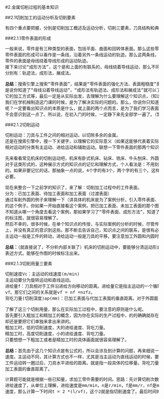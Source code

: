 #2.金属切削过程的基本知识

##2.1切削加工的运动分析及切削要素
<pre>
有四个重点要把握，分别是切削加工概述及运动分析，切削三要素，刀具结构和典型刀具的角度标注，切削过程的物理现象。
</pre>
###2.1.1零件表面的形成
<pre>
一般来说，零件是有三种类型的表面，包括平面、曲面和回转体表面。那么这些零件表面是怎么形成的呢？
零件表面的形成可以看作是一条线，沿着另外一条线运动的轨迹。那么这两条线，分别称为母线和导线。说的正式一点，就是：
零件的表面是母线绕着导线形成的运动轨迹。
接下来讨论“成形方法”，这个是和上面的有联系的，母线绕着导线运动，那么不同的运行方式，就代表了不同的成形方法了
分别有：轨迹法，成形法，展成法。

<b>总结：</b>搜索引擎上搜索“零件表面”，结果是“零件表面的强化方法、表面粗糙度”类似的东西，就是说，“零件表面”这个概念不
是说你知道了“母线沿着导线运动”，“成形法有轨迹法、成形法和展成法”就可以了。我们了解“零件表面”，可能哦，是为了了解
它的加工方式等，最后一定是从实际出发，去理解为什么要理解这个知识点，（知识在传授的时候，要分先后与简单复杂的问题）
我们在学机械制造这门课的时候，是为了解决实际的问题的。那么，你说你只知道了零件表面的形成原理是什么，又有什么意义
呢？一定要看出知识点的本质是什么，就上面的两个点而言，是为了我们学习表面加工做准备的。当然在刚开始学的时候，肯定
不会意识到这一点了。所以说，在初入门的时候，一定静下来先全部学一遍了。（暂时就说这么多，继续看下面的内容了）
</pre>
###2.1.2切削运动
<pre>
切削运动：刀具与工件之间的相对运动，以切除多余的金属。
还是在搜索引擎中，搜一下关键字，以理解它的实际意义（如果这能够代表着实际的话）
相对运动的分类有主运动、进给运动和辅助运动。联想一下零件表面的那两个知识点：其实这就是那边知识的进一步细化了。

先来看看常见机床的切削运动吧，机床有卧式机床、钻床、铣床、牛头刨床、外圆磨床和镗床。
对于这类形式的，这种展示方式的知识点的记忆和理解方式，个人看法是：不用刻意的去记忆，在以后的学习中，慢慢的就会铭记于心
的。如果非要记忆的话，那抽象一点的说，4个字的有3个，两个字的有三个。这样子记忆好了。也不要说机床的分类啊，这些的，没有
必要。

现在来整合一下之前学的知识了，来了解：切削加工过程中的工件表面。
分为：已加工表面、待加工表面和加工表面（过渡表面）
通过车削外圆的例子来理解一下（讲具体的机床是为了案例分析，引入零件表面、切削运动这些概念）最终是为了解释实际中车削外圆
的这个例子。你如果一开始直接看这个案例，把已加工表面、未加工表面的那个图放在上面，学习的人，就不知道从怎么下手，或者是说，
不知道从哪一个角度去看这个案例，那如果学习了“零件表面、成形方法”，知道了“切削运动、主运动、机床”的这些概念之后，再来看后面
的标注图，就很容易理解了。
然后不幸的，很多时候，在单个知识点的传授，与实际案例的分析的时候，尽管传授者一再强调这个是哪个知识点，学习者，本质的意识
上，并没有真正的意识到这些。那不断去告诉自己，知识点之间的联系，是很有必要的。
主运动一般是工件的转动，进给运动一般是刀具的平移。要注意加工外圆和内圆时的不同加工表面。

<b>总结：</b>（就直接说了，不分析内部关联了）机床的切削运动中，要能够分清运动形式：主运动与进给运动；知道零件不同的表面
表述方式。能够在作图的时候标注出来。
</pre>

###2.1.3切削用量三要素
<pre>
切削速度Vc：主运动的线速度(m/min)
主运动要分为旋转运动和直线运动。
进给量f：刀具相对于工件沿进给方向移动的距离。进给量它是指主运动的一个循环，还要清楚衍生的几个概念，每齿进给量fz，进给速度
vf。那它们之间的关系就是vf = nf =nzfz。
背吃刀量(切削深度)ap(mm)：已加工表面与代加工表面的垂直距离。对于外圆面，ap = (dw - dm) / 2

了解了这三个切削用量，那么在实际加工过程中，要注意的原则是什么呢。
首先要引入粗加工和精加工的概念，因为你在实际的生产过程中，的的确确就存在着粗加工和精加工这种东西，那你在学这些只是的时候，
却还是要把它们单独来拿出来讲的。
粗加工时，低的切削速度，大的进给速度、背吃刀量。
精加工时，高度切削速度，小的进给速度、背吃刀量。
只要想想一下粗加工或者是精加工时的具体画面就很容易理解了。

<b>总结：</b>首先由于这几个知识点是有公式的，所以会涉及到计算的问题，再来细说一下，切削速度是和主运动相关，是指主运动的线
速度。主运动不同，其计算方式也不一样，尤其是当主运动为直线运动的时候，要计算两次。进给量可以通过它的单位来理解它mm/r，是指
工件运动转一圈过后，刀具水平进给的距离。就是指一段具体的位移量。背吃刀量，这个只要看图就容易理解了，指的就是已加工表面和别
加工表面的垂直距离了。
</pre>
<pre>
计算题可能就是根据一些已知量，求加工零件需要的时间。思路：先计算切削次数，有内外圆直径差除以2再除以ap可得。那么接下来是求
进给速度了，从单位上理解，进给速度是mm/min，n是r/min，f是mm/r，nf是mm/min，所以进给速度的计算就是vf = nf了。知道了进给
速度，那么计算一下时间t = 2 *(l/vf)，这个2就是指切削速度了。最后时间的计算是，通过“路程/速度”得出的。
</pre>


